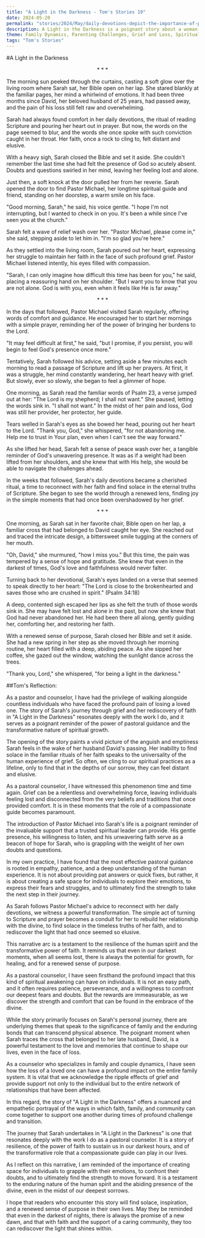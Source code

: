 ```yaml
---
title: "A Light in the Darkness - Tom's Stories 19"
date: 2024-05-20
permalink: "stories/2024/May/daily-devotions-depict-the-importance-of-prayer-and-daily-devotion/"
description: A Light in the Darkness is a poignant story about a woman named Sarah, who grapples with profound grief after losing her husband. With the help of her pastor, Sarah rediscovers her faith and finds solace in her daily devotions, ultimately reigniting her spiritual connection and regaining a sense of purpose and hope in the face of immense loss.
theme: Family Dynamics, Parenting Challenges, Grief and Loss, Spiritual Growth, Pastoral Guidance
tags: "Tom's Stories"
---
```

#A Light in the Darkness

<center>* * *</center>

The morning sun peeked through the curtains, casting a soft glow over the living room where Sarah sat, her Bible open on her lap. She stared blankly at the familiar pages, her mind a whirlwind of emotions. It had been three months since David, her beloved husband of 25 years, had passed away, and the pain of his loss still felt raw and overwhelming.

Sarah had always found comfort in her daily devotions, the ritual of reading Scripture and pouring her heart out in prayer. But now, the words on the page seemed to blur, and the words she once spoke with such conviction caught in her throat. Her faith, once a rock to cling to, felt distant and elusive.

With a heavy sigh, Sarah closed the Bible and set it aside. She couldn't remember the last time she had felt the presence of God so acutely absent. Doubts and questions swirled in her mind, leaving her feeling lost and alone.

Just then, a soft knock at the door pulled her from her reverie. Sarah opened the door to find Pastor Michael, her longtime spiritual guide and friend, standing on her doorstep, a warm smile on his face.

"Good morning, Sarah," he said, his voice gentle. "I hope I'm not interrupting, but I wanted to check in on you. It's been a while since I've seen you at the church."

Sarah felt a wave of relief wash over her. "Pastor Michael, please come in," she said, stepping aside to let him in. "I'm so glad you're here."

As they settled into the living room, Sarah poured out her heart, expressing her struggle to maintain her faith in the face of such profound grief. Pastor Michael listened intently, his eyes filled with compassion.

"Sarah, I can only imagine how difficult this time has been for you," he said, placing a reassuring hand on her shoulder. "But I want you to know that you are not alone. God is with you, even when it feels like He is far away."

<center>* * *</center>

In the days that followed, Pastor Michael visited Sarah regularly, offering words of comfort and guidance. He encouraged her to start her mornings with a simple prayer, reminding her of the power of bringing her burdens to the Lord.

"It may feel difficult at first," he said, "but I promise, if you persist, you will begin to feel God's presence once more."

Tentatively, Sarah followed his advice, setting aside a few minutes each morning to read a passage of Scripture and lift up her prayers. At first, it was a struggle, her mind constantly wandering, her heart heavy with grief. But slowly, ever so slowly, she began to feel a glimmer of hope.

One morning, as Sarah read the familiar words of Psalm 23, a verse jumped out at her: "The Lord is my shepherd; I shall not want." She paused, letting the words sink in. "I shall not want." In the midst of her pain and loss, God was still her provider, her protector, her guide.

Tears welled in Sarah's eyes as she bowed her head, pouring out her heart to the Lord. "Thank you, God," she whispered, "for not abandoning me. Help me to trust in Your plan, even when I can't see the way forward."

As she lifted her head, Sarah felt a sense of peace wash over her, a tangible reminder of God's unwavering presence. It was as if a weight had been lifted from her shoulders, and she knew that with His help, she would be able to navigate the challenges ahead.

In the weeks that followed, Sarah's daily devotions became a cherished ritual, a time to reconnect with her faith and find solace in the eternal truths of Scripture. She began to see the world through a renewed lens, finding joy in the simple moments that had once been overshadowed by her grief.

<center>* * *</center>

One morning, as Sarah sat in her favorite chair, Bible open on her lap, a familiar cross that had belonged to David caught her eye. She reached out and traced the intricate design, a bittersweet smile tugging at the corners of her mouth.

"Oh, David," she murmured, "how I miss you." But this time, the pain was tempered by a sense of hope and gratitude. She knew that even in the darkest of times, God's love and faithfulness would never falter.

Turning back to her devotional, Sarah's eyes landed on a verse that seemed to speak directly to her heart: "The Lord is close to the brokenhearted and saves those who are crushed in spirit." (Psalm 34:18)

A deep, contented sigh escaped her lips as she felt the truth of those words sink in. She may have felt lost and alone in the past, but now she knew that God had never abandoned her. He had been there all along, gently guiding her, comforting her, and restoring her faith.

With a renewed sense of purpose, Sarah closed her Bible and set it aside. She had a new spring in her step as she moved through her morning routine, her heart filled with a deep, abiding peace. As she sipped her coffee, she gazed out the window, watching the sunlight dance across the trees.

"Thank you, Lord," she whispered, "for being a light in the darkness."

##Tom's Reflection: 

As a pastor and counselor, I have had the privilege of walking alongside countless individuals who have faced the profound pain of losing a loved one. The story of Sarah's journey through grief and her rediscovery of faith in "A Light in the Darkness" resonates deeply with the work I do, and it serves as a poignant reminder of the power of pastoral guidance and the transformative nature of spiritual growth.

The opening of the story paints a vivid picture of the anguish and emptiness Sarah feels in the wake of her husband David's passing. Her inability to find solace in the familiar rituals of her faith speaks to the universality of the human experience of grief. So often, we cling to our spiritual practices as a lifeline, only to find that in the depths of our sorrow, they can feel distant and elusive.

As a pastoral counselor, I have witnessed this phenomenon time and time again. Grief can be a relentless and overwhelming force, leaving individuals feeling lost and disconnected from the very beliefs and traditions that once provided comfort. It is in these moments that the role of a compassionate guide becomes paramount.

The introduction of Pastor Michael into Sarah's life is a poignant reminder of the invaluable support that a trusted spiritual leader can provide. His gentle presence, his willingness to listen, and his unwavering faith serve as a beacon of hope for Sarah, who is grappling with the weight of her own doubts and questions.

In my own practice, I have found that the most effective pastoral guidance is rooted in empathy, patience, and a deep understanding of the human experience. It is not about providing pat answers or quick fixes, but rather, it is about creating a safe space for individuals to explore their emotions, to express their fears and struggles, and to ultimately find the strength to take the next step in their journey.

As Sarah follows Pastor Michael's advice to reconnect with her daily devotions, we witness a powerful transformation. The simple act of turning to Scripture and prayer becomes a conduit for her to rebuild her relationship with the divine, to find solace in the timeless truths of her faith, and to rediscover the light that had once seemed so elusive.

This narrative arc is a testament to the resilience of the human spirit and the transformative power of faith. It reminds us that even in our darkest moments, when all seems lost, there is always the potential for growth, for healing, and for a renewed sense of purpose.

As a pastoral counselor, I have seen firsthand the profound impact that this kind of spiritual awakening can have on individuals. It is not an easy path, and it often requires patience, perseverance, and a willingness to confront our deepest fears and doubts. But the rewards are immeasurable, as we discover the strength and comfort that can be found in the embrace of the divine.

While the story primarily focuses on Sarah's personal journey, there are underlying themes that speak to the significance of family and the enduring bonds that can transcend physical absence. The poignant moment when Sarah traces the cross that belonged to her late husband, David, is a powerful testament to the love and memories that continue to shape our lives, even in the face of loss.

As a counselor who specializes in family and couple dynamics, I have seen how the loss of a loved one can have a profound impact on the entire family system. It is vital that we acknowledge the ripple effects of grief and provide support not only to the individual but to the entire network of relationships that have been affected.

In this regard, the story of "A Light in the Darkness" offers a nuanced and empathetic portrayal of the ways in which faith, family, and community can come together to support one another during times of profound challenge and transition.

The journey that Sarah undertakes in "A Light in the Darkness" is one that resonates deeply with the work I do as a pastoral counselor. It is a story of resilience, of the power of faith to sustain us in our darkest hours, and of the transformative role that a compassionate guide can play in our lives.

As I reflect on this narrative, I am reminded of the importance of creating space for individuals to grapple with their emotions, to confront their doubts, and to ultimately find the strength to move forward. It is a testament to the enduring nature of the human spirit and the abiding presence of the divine, even in the midst of our deepest sorrows.

I hope that readers who encounter this story will find solace, inspiration, and a renewed sense of purpose in their own lives. May they be reminded that even in the darkest of nights, there is always the promise of a new dawn, and that with faith and the support of a caring community, they too can rediscover the light that shines within.

